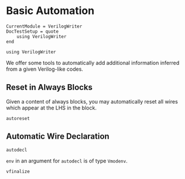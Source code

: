 # Basic Automation

```@meta 
CurrentModule = VerilogWriter
DocTestSetup = quote
    using VerilogWriter
end
```
```@setup top
using VerilogWriter
```

We offer some tools to automatically add additional information inferred from a given Verilog-like codes.


## Reset in Always Blocks

Given a content of always blocks, you may automatically reset all wires which appear at the LHS in the block.

```@docs
autoreset
```

## Automatic Wire Declaration

```@docs
autodecl
```

`env` in an argument for `autodecl` is of type `Vmodenv`.

```@docs
vfinalize
```